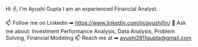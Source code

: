 Hi ✌, I'm Ayushi Gupta
I am an experienced Financial Analyst.

📫 Follow me on Linkedin ➡︎ https://www.linkedin.com/in/ayushifin/
💬 Ask me about: Investment Performance Analysis, Data Analysis, Problem Solving, Financial Modeling
📫 Reach me at ➡︎ ayushi2811gupta@gmail.com
